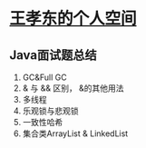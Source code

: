 # [王孝东的个人空间](https://scm-git.github.io/)
## Java面试题总结
1. GC&Full GC
2. & 与 && 区别， &的其他用法
3. 多线程
4. 乐观锁与悲观锁
5. 一致性哈希
6. 集合类ArrayList & LinkedList